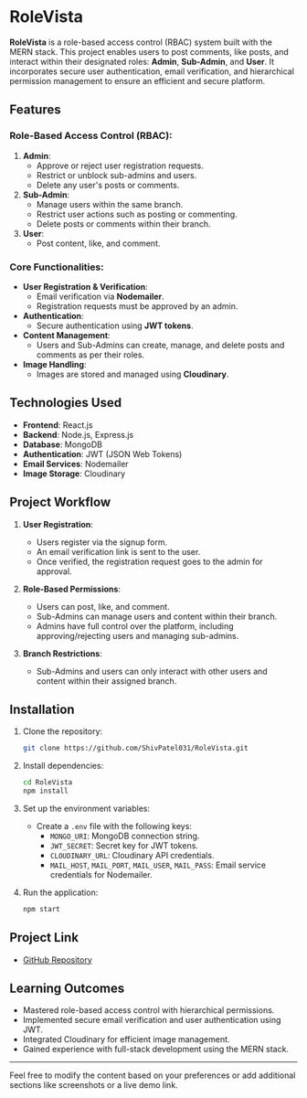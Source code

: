 
# RoleVista  

**RoleVista** is a role-based access control (RBAC) system built with the MERN stack. This project enables users to post comments, like posts, and interact within their designated roles: **Admin**, **Sub-Admin**, and **User**. It incorporates secure user authentication, email verification, and hierarchical permission management to ensure an efficient and secure platform.  

## Features  

### Role-Based Access Control (RBAC):  
1. **Admin**:  
   - Approve or reject user registration requests.  
   - Restrict or unblock sub-admins and users.  
   - Delete any user's posts or comments.  
2. **Sub-Admin**:  
   - Manage users within the same branch.  
   - Restrict user actions such as posting or commenting.  
   - Delete posts or comments within their branch.  
3. **User**:  
   - Post content, like, and comment.  

### Core Functionalities:  
- **User Registration & Verification**:  
  - Email verification via **Nodemailer**.  
  - Registration requests must be approved by an admin.  
- **Authentication**:  
  - Secure authentication using **JWT tokens**.  
- **Content Management**:  
  - Users and Sub-Admins can create, manage, and delete posts and comments as per their roles.  
- **Image Handling**:  
  - Images are stored and managed using **Cloudinary**.  

## Technologies Used  

- **Frontend**: React.js  
- **Backend**: Node.js, Express.js  
- **Database**: MongoDB  
- **Authentication**: JWT (JSON Web Tokens)  
- **Email Services**: Nodemailer  
- **Image Storage**: Cloudinary  

## Project Workflow  

1. **User Registration**:  
   - Users register via the signup form.  
   - An email verification link is sent to the user.  
   - Once verified, the registration request goes to the admin for approval.  

2. **Role-Based Permissions**:  
   - Users can post, like, and comment.  
   - Sub-Admins can manage users and content within their branch.  
   - Admins have full control over the platform, including approving/rejecting users and managing sub-admins.  

3. **Branch Restrictions**:  
   - Sub-Admins and users can only interact with other users and content within their assigned branch.  

## Installation  

1. Clone the repository:  
   ```bash  
   git clone https://github.com/ShivPatel031/RoleVista.git  
   ```  
2. Install dependencies:  
   ```bash  
   cd RoleVista  
   npm install  
   ```  
3. Set up the environment variables:  
   - Create a `.env` file with the following keys:  
     - `MONGO_URI`: MongoDB connection string.  
     - `JWT_SECRET`: Secret key for JWT tokens.  
     - `CLOUDINARY_URL`: Cloudinary API credentials.  
     - `MAIL_HOST`, `MAIL_PORT`, `MAIL_USER`, `MAIL_PASS`: Email service credentials for Nodemailer.  

4. Run the application:  
   ```bash  
   npm start  
   ```  

## Project Link  

- [GitHub Repository](https://github.com/ShivPatel031/RoleVista)  

## Learning Outcomes  

- Mastered role-based access control with hierarchical permissions.  
- Implemented secure email verification and user authentication using JWT.  
- Integrated Cloudinary for efficient image management.  
- Gained experience with full-stack development using the MERN stack.  

---  

Feel free to modify the content based on your preferences or add additional sections like screenshots or a live demo link.
